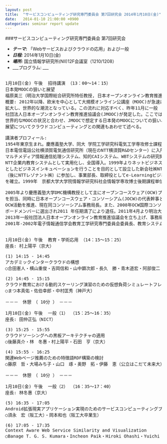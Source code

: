 ```yaml
---
layout: post
title:  "サービスコンピューティング研究専門委員会 第7回研究会 2014年1月10日(金)"
date:   2014-01-10 21:00:00 +0900
categories: seminar report update
---
```


###サービスコンピューティング研究専門委員会 第7回研究会
- ___テーマ:___ 「Webサービスおよびクラウドの応用」および一般
- ___日程:___ 2014年1月10日(金)
- ___場所:___ 国立情報学研究所(NII)12F会議室（1210/1208）
- ___プログラム: ___

<pre>

1月10日(金) 午後  招待講演 （13：00～14：15）
日本発MOOCの狙いと展望
福原美三（明治大学国際総合研究所特任教授, 日本オープンオンライン教育推進協議会(JMOOC)）
概要: 2012年以降、欧米を中心として大規模オンライン公講座（MOOC)が急速に
拡大し、世界的な潮流となっている。この流れに対応すべく、昨年11月に一般
社団法人日本オープンオンライン教育推進協議会(JMOOC)が発足した。ここでは
世界的なMOOCの状況と合わせ、JMOOCで想定する日本発のMOOCについての狙い、
展望についてクラウドコンピューティングとの関連もあわせて述べる。

講演者プロフィール: 
1954年東京生まれ。慶應義塾大学、同大 学院工学研究科電気工学専攻修士課程修了の後、
日本電信電話公社横須賀電気通信研究所（現在のNTT横須賀R&Dセンター）に入所、
マルチメディア情報通信処理システム、知的CAIシステム、WBTシステムの研究開発を行い、
NTT企業内教育システムとして実用化し、全国導入。1999年よりネットビジネスを中心
としたビジネスインキュベーションを行うことを目的として設立した新会社㈱NTT-X
（後にNTTレゾナント㈱）に参加し、事業部長、取締役としてe-Learningビジネスモデル
を確立。1999年　京都大学大学院情報学研究科社会情報学専攻博士後期課程単位取得修了。

2005年より慶應義塾大学DMC機構教授として主にオープンコースウェア(OCW)プロジェクト
を担当、同時に日本オープンコースウェア・コンソーシアム(JOCW)の代表幹事として日本の
OCW活動を推進、現在同コンソーシアム事務局長。また、2008年OCW国際コンソーシアム
ボードメンバーに選出され2011 年任期満了により退任。2011年4月より明治大学特任教授。
2013年一般社団法人日本オープンオンライン教育推進協議会を立ち上げ、事務局長に就任。
2001年-2002年電子情報通信学会教育工学研究専門委員会委員長、教育システム情報学会理事。


1月10日(金) 午後  教育・学術応用 （14：15～15：25）
座長: 村上陽平（京大）

(1) 14:15 - 14:45
アカデミックインタークラウドの構想
○合田憲人・横山重俊・吉岡信和・山中顕次郎・長久　勝・青木道宏・阿部俊二・漆谷重雄（NII）

(2) 14:45 - 15:15
クラウド教育における動的スケーリング演習のための仮想負荷シミュレートフレームワーク
○まつ本真佑・佐伯幸郎・中村匡秀（神戸大）

－－－　休憩　（ 10分 ）　－－－

1月10日(金) 午後  一般（1） （15：25～16：35）
座長: 田仲正弘（NICT）

(3) 15:25 - 15:55
クラウドソーシングへの黒板アーキテクチャの適用
○後藤真介・林　冬惠・村上陽平・石田　亨（京大）

(4) 15:55 - 16:25
関連Webページ推薦のための特徴語RDF構築の検討
○藤原　哲・大場みち子・山口　琢・奥野　拓・伊藤　恵（公立はこだて未来大）

－－－　休憩　（ 10分 ）　－－－

1月10日(金) 午後  一般（2） （16：35～17：40）
座長: 林冬惠（京大）

(5) 16:35 - 17:05
Android拡張現実アプリケーション実現のためのサービスコンピューティングプラットフォーム
○須永　宏（阪工大）・岡本和也（阪工大卒業生）

(6) 17:05 - 17:35
Context Aware Web Service Similarity and Visualization
○Banage T. G. S. Kumara・Incheon Paik・Hiroki Ohashi・Yuichi Yaguchi（Univ. of Aizu）


</pre>

